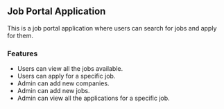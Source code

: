 ## Job Portal Application

This is a job portal application where users can search for jobs and apply for them.

### Features

- Users can view all the jobs available.
- Users can apply for a specific job.
- Admin can add new companies.
- Admin can add new jobs.
- Admin can view all the applications for a specific job.
